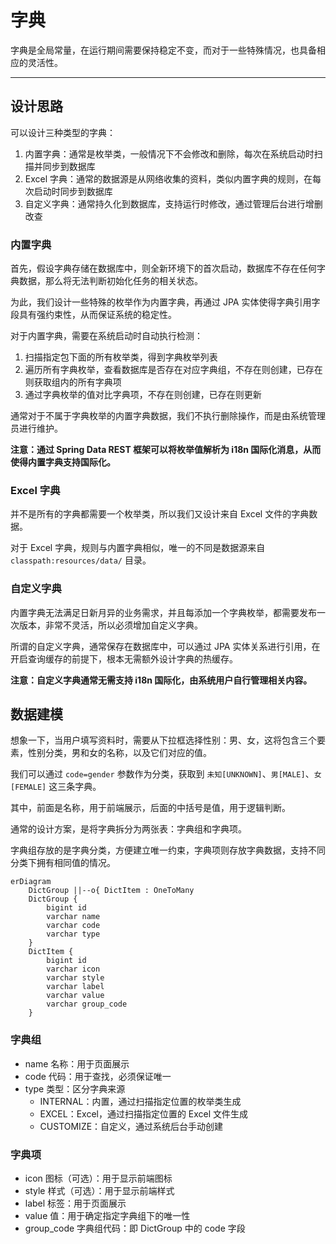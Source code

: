 字典
====

字典是全局常量，在运行期间需要保持稳定不变，而对于一些特殊情况，也具备相应的灵活性。

---

## 设计思路

可以设计三种类型的字典：

1. 内置字典：通常是枚举类，一般情况下不会修改和删除，每次在系统启动时扫描并同步到数据库
2. Excel 字典：通常的数据源是从网络收集的资料，类似内置字典的规则，在每次启动时同步到数据库
3. 自定义字典：通常持久化到数据库，支持运行时修改，通过管理后台进行增删改查

### 内置字典

首先，假设字典存储在数据库中，则全新环境下的首次启动，数据库不存在任何字典数据，那么将无法判断初始化任务的相关状态。

为此，我们设计一些特殊的枚举作为内置字典，再通过 JPA 实体使得字典引用字段具有强约束性，从而保证系统的稳定性。

对于内置字典，需要在系统启动时自动执行检测：

1. 扫描指定包下面的所有枚举类，得到字典枚举列表
2. 遍历所有字典枚举，查看数据库是否存在对应字典组，不存在则创建，已存在则获取组内的所有字典项
3. 通过字典枚举的值对比字典项，不存在则创建，已存在则更新

通常对于不属于字典枚举的内置字典数据，我们不执行删除操作，而是由系统管理员进行维护。

**注意：通过 Spring Data REST 框架可以将枚举值解析为 i18n 国际化消息，从而使得内置字典支持国际化。**

### Excel 字典

并不是所有的字典都需要一个枚举类，所以我们又设计来自 Excel 文件的字典数据。

对于 Excel 字典，规则与内置字典相似，唯一的不同是数据源来自 `classpath:resources/data/` 目录。 

### 自定义字典

内置字典无法满足日新月异的业务需求，并且每添加一个字典枚举，都需要发布一次版本，非常不灵活，所以必须增加自定义字典。

所谓的自定义字典，通常保存在数据库中，可以通过 JPA 实体关系进行引用，在开启查询缓存的前提下，根本无需额外设计字典的热缓存。

**注意：自定义字典通常无需支持 i18n 国际化，由系统用户自行管理相关内容。**

## 数据建模

想象一下，当用户填写资料时，需要从下拉框选择性别：男、女，这将包含三个要素，性别分类，男和女的名称，以及它们对应的值。

我们可以通过 `code=gender` 参数作为分类，获取到 `未知[UNKNOWN]`、`男[MALE]`、`女[FEMALE]` 这三条字典。

其中，前面是名称，用于前端展示，后面的中括号是值，用于逻辑判断。

通常的设计方案，是将字典拆分为两张表：字典组和字典项。

字典组存放的是字典分类，方便建立唯一约束，字典项则存放字典数据，支持不同分类下拥有相同值的情况。

```mermaid
erDiagram
    DictGroup ||--o{ DictItem : OneToMany
    DictGroup {
        bigint id
        varchar name
        varchar code
        varchar type
    }
    DictItem {
        bigint id
        varchar icon
        varchar style
        varchar label
        varchar value
        varchar group_code
    }
```

### 字典组

- name 名称：用于页面展示
- code 代码：用于查找，必须保证唯一
- type 类型：区分字典来源
    - INTERNAL：内置，通过扫描指定位置的枚举类生成
    - EXCEL：Excel，通过扫描指定位置的 Excel 文件生成
    - CUSTOMIZE：自定义，通过系统后台手动创建

### 字典项

- icon 图标（可选）：用于显示前端图标
- style 样式（可选）：用于显示前端样式
- label 标签：用于页面展示
- value 值：用于确定指定字典组下的唯一性
- group_code 字典组代码：即 DictGroup 中的 code 字段
